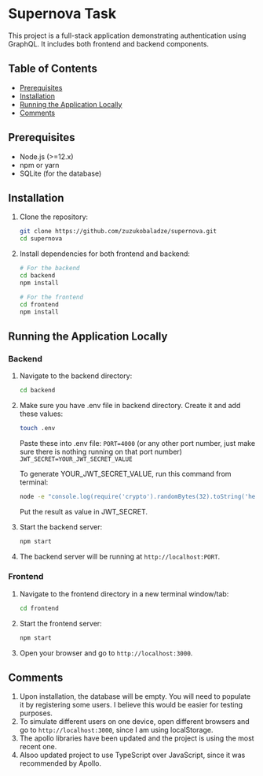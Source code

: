 # Supernova Task

This project is a full-stack application demonstrating authentication using GraphQL. It includes both frontend and backend components.

## Table of Contents
- [Prerequisites](#prerequisites)
- [Installation](#installation)
- [Running the Application Locally](#running-the-application-locally)
- [Comments](#comments)

## Prerequisites

- Node.js (>=12.x)
- npm or yarn
- SQLite (for the database)

## Installation

1. Clone the repository:
    ```sh
    git clone https://github.com/zuzukobaladze/supernova.git
    cd supernova
    ```

2. Install dependencies for both frontend and backend:
    ```sh
    # For the backend
    cd backend
    npm install

    # For the frontend
    cd frontend
    npm install
    ```

## Running the Application Locally

### Backend

1. Navigate to the backend directory:
    ```sh
    cd backend
    ```

1. Make sure you have .env file in backend directory. Create it and add these values:
    ```sh
    touch .env
    ```
    Paste these into .env file:
    `PORT=4000` (or any other port number, just make sure there is nothing running on that port number)
    `JWT_SECRET=YOUR_JWT_SECRET_VALUE`

    To generate YOUR_JWT_SECRET_VALUE, run this command from terminal:
    ```sh
    node -e "console.log(require('crypto').randomBytes(32).toString('hex'));"
    ```
    Put the result as value in JWT_SECRET.


2. Start the backend server:
    ```sh
    npm start
    ```

3. The backend server will be running at `http://localhost:PORT`.

### Frontend

1. Navigate to the frontend directory in a new terminal window/tab:
    ```sh
    cd frontend
    ```

2. Start the frontend server:
    ```sh
    npm start
    ```

3. Open your browser and go to `http://localhost:3000`.


## Comments

1. Upon installation, the database will be empty. You will need to populate it by registering some users. I believe this would be easier for testing purposes.
2. To simulate different users on one device, open different browsers and go to `http://localhost:3000`, since I am using localStorage.
3. The apollo libraries have been updated and the project is using the most recent one.
4. Alsoo updated project to use TypeScript over JavaScript, since it was recommended by Apollo.
